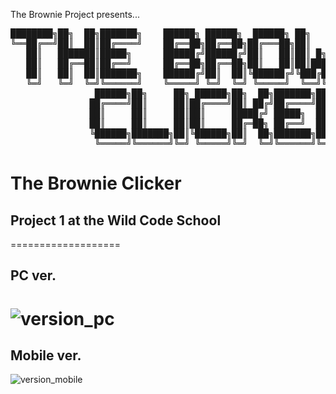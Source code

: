 The Brownie Project presents...

<pre>
████████╗██╗  ██╗███████╗    ██████╗ ██████╗  ██████╗ ██╗    ██╗███╗   ██╗██╗███████╗
╚══██╔══╝██║  ██║██╔════╝    ██╔══██╗██╔══██╗██╔═══██╗██║    ██║████╗  ██║██║██╔════╝
   ██║   ███████║█████╗      ██████╔╝██████╔╝██║   ██║██║ █╗ ██║██╔██╗ ██║██║█████╗  
   ██║   ██╔══██║██╔══╝      ██╔══██╗██╔══██╗██║   ██║██║███╗██║██║╚██╗██║██║██╔══╝  
   ██║   ██║  ██║███████╗    ██████╔╝██║  ██║╚██████╔╝╚███╔███╔╝██║ ╚████║██║███████╗
   ╚═╝   ╚═╝  ╚═╝╚══════╝    ╚═════╝ ╚═╝  ╚═╝ ╚═════╝  ╚══╝╚══╝ ╚═╝  ╚═══╝╚═╝╚══════╝
                ██████╗██╗     ██╗ ██████╗██╗  ██╗███████╗██████╗ 
               ██╔════╝██║     ██║██╔════╝██║ ██╔╝██╔════╝██╔══██╗
               ██║     ██║     ██║██║     █████╔╝ █████╗  ██████╔╝
               ██║     ██║     ██║██║     ██╔═██╗ ██╔══╝  ██╔══██╗
               ╚██████╗███████╗██║╚██████╗██║  ██╗███████╗██║  ██║
                ╚═════╝╚══════╝╚═╝ ╚═════╝╚═╝  ╚═╝╚══════╝╚═╝  ╚═╝
</pre>

The Brownie Clicker
===================

## Project 1 at the Wild Code School
===================
## PC ver.
![version_pc](https://github.com/The-Brownie-Project/The-Brownie-Clicker/assets/81240236/7087bdba-c16f-4e5e-8a95-1716b0ab48ff)
===================
## Mobile ver.
![version_mobile](https://github.com/The-Brownie-Project/The-Brownie-Clicker/assets/81240236/6406bbe5-d964-4841-9718-1c3a70e2ee67)
